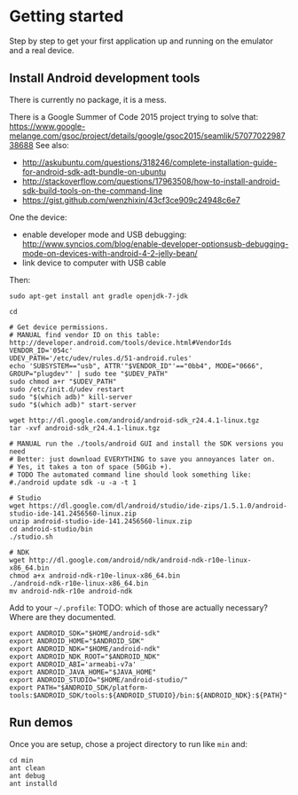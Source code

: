 # Getting started

Step by step to get your first application up and running on the emulator and a real device.

## Install Android development tools

There is currently no package, it is a mess.

There is a Google Summer of Code 2015 project trying to solve that: <https://www.google-melange.com/gsoc/project/details/google/gsoc2015/seamlik/5707702298738688> See also:

- <http://askubuntu.com/questions/318246/complete-installation-guide-for-android-sdk-adt-bundle-on-ubuntu>
- <http://stackoverflow.com/questions/17963508/how-to-install-android-sdk-build-tools-on-the-command-line>
- <https://gist.github.com/wenzhixin/43cf3ce909c24948c6e7>

One the device:

- enable developer mode and USB debugging: http://www.syncios.com/blog/enable-developer-optionsusb-debugging-mode-on-devices-with-android-4-2-jelly-bean/
- link device to computer with USB cable

Then:

    sudo apt-get install ant gradle openjdk-7-jdk

    cd

    # Get device permissions.
    # MANUAL find vendor ID on this table: http://developer.android.com/tools/device.html#VendorIds
    VENDOR_ID='054c'
    UDEV_PATH='/etc/udev/rules.d/51-android.rules'
    echo 'SUBSYSTEM=="usb", ATTR'"$VENDOR_ID"'=="0bb4", MODE="0666", GROUP="plugdev"' | sudo tee "$UDEV_PATH"
    sudo chmod a+r "$UDEV_PATH"
    sudo /etc/init.d/udev restart
    sudo "$(which adb)" kill-server
    sudo "$(which adb)" start-server

    wget http://dl.google.com/android/android-sdk_r24.4.1-linux.tgz
    tar -xvf android-sdk_r24.4.1-linux.tgz

    # MANUAL run the ./tools/android GUI and install the SDK versions you need 
    # Better: just download EVERYTHING to save you annoyances later on.
    # Yes, it takes a ton of space (50Gib +).
    # TODO The automated command line should look something like:
    #./android update sdk -u -a -t 1

    # Studio
    wget https://dl.google.com/dl/android/studio/ide-zips/1.5.1.0/android-studio-ide-141.2456560-linux.zip
    unzip android-studio-ide-141.2456560-linux.zip
    cd android-studio/bin
    ./studio.sh

    # NDK
    wget http://dl.google.com/android/ndk/android-ndk-r10e-linux-x86_64.bin
    chmod a+x android-ndk-r10e-linux-x86_64.bin
    ./android-ndk-r10e-linux-x86_64.bin
    mv android-ndk-r10e android-ndk

Add to your `~/.profile`: TODO: which of those are actually necessary? Where are they documented.

    export ANDROID_SDK="$HOME/android-sdk"
    export ANDROID_HOME="$ANDROID_SDK"
    export ANDROID_NDK="$HOME/android-ndk"
    export ANDROID_NDK_ROOT="$ANDROID_NDK"
    export ANDROID_ABI='armeabi-v7a'
    export ANDROID_JAVA_HOME="$JAVA_HOME"
    export ANDROID_STUDIO="$HOME/android-studio/"
    export PATH="$ANDROID_SDK/platform-tools:$ANDROID_SDK/tools:${ANDROID_STUDIO}/bin:${ANDROID_NDK}:${PATH}"

## Run demos

Once you are setup, chose a project directory to run like `min` and:

    cd min
    ant clean
    ant debug
    ant installd
